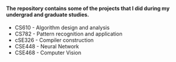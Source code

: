 #### The repository contains some of the projects that I did during my undergrad and graduate studies.

- CS610 - Algorithm design and analysis 
- CS782 - Pattern recognition and application
- cSE326 - Compiler construction
- CSE448 - Neural Network
- CSE468 - Computer Vision
